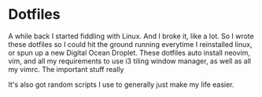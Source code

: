 # Dotfiles
A while back I started fiddling with Linux. And I broke it, like a lot. So I wrote these dotfiles so I could hit the ground running everytime I reinstalled linux, or spun up a new Digital Ocean Droplet. These dotfiles auto install neovim, vim, and all my requirements to use i3 tiling window manager, as well as all my vimrc. The important stuff really

It's also got random scripts I use to generally just make my life easier.
